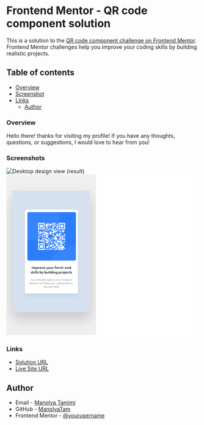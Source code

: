 # Frontend Mentor - QR code component solution

This is a solution to the [QR code component challenge on Frontend Mentor](https://www.frontendmentor.io/challenges/qr-code-component-iux_sIO_H). Frontend Mentor challenges help you improve your coding skills by building realistic projects. 

## Table of contents

- [Overview](#overview)
- [Screenshot](#screenshot)
- [Links](#links)
  - [Author](#author)

### Overview
  Hello there!
  thanks for visiting my profile!
  If you have any thoughts, questions, or suggestions, I would love to hear from you!

### Screenshots

![Desktop design view (result)](./result/desktop_result.png.jpg)
![Mobile design view (result)](./result/mobile_result.png)

### Links

  - [Solution URL](https://manolyatam.github.io/QR-Code-Component/)
  - [Live Site URL](https://your-live-site-url.com)


## Author
  - Email - [Manolya Tamimi](tamimimanolya@gmail.com)
  - GitHub - [ManolyaTam](https://github.com/ManolyaTam/)
  - Frontend Mentor - [@yourusername](https://www.frontendmentor.io/profile/ManolyaTam)
